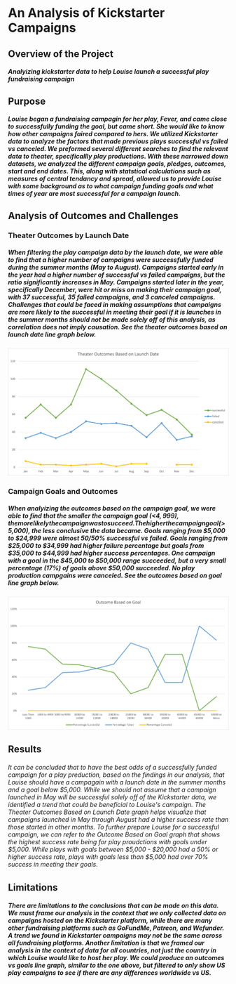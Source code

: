 # An Analysis of Kickstarter Campaigns
## Overview of the Project
##### Analyizing kickstarter data to help Louise launch a successful play fundraising campaign
## Purpose
##### Louise began a fundraising campagin for her play, Fever, and came close to successfully funding the goal, but came short. She would like to know how other campaigns faired compared to hers. We utilized Kickstarter data to analyze the factors that made previous plays successful vs failed vs canceled. We preformed several different searches to find the relevant data to theater, specificallly play productions. With these narrowed down datasets, we analyzed the different campaign goals, pledges, outcomes, start and end dates. This, along with statstical calculations such as measures of central tendancy and spread, allowed us to provide Louise with some background as to what campaign funding goals and what times of year are most successful for a campaign launch. 
## Analysis of Outcomes and Challenges
### Theater Outcomes by Launch Date
##### When filtering the play campaign data by the launch date, we were able to find that a higher number of campaigns were successfully funded during the summer months (May to August). Campaigns started early in the year had a higher number of successful vs failed campaigns, but the ratio significantly increases in May. Campaigns started later in the year, specifically December, were hit or miss on making their campaign goal, with 37 successful, 35 failed campaigns, and 3 canceled campaigns. Challenges that could be faced in making assumptions that campaigns are more likely to the successful in meeting their goal if it is launches in the summer months should not be made solely off of this analysis, as correlation does not imply causation. See the theater outcomes based on launch date line graph below. 
![Theater_Outcomes_vs_Launch](https://github.com/carinaediaz/kickstarter-analysis/blob/main/Theater_Outcomes_vs_Launch.png)
### Campaign Goals and Outcomes
##### When analyizing the outcomes based on the campaign goal, we were able to find that the smaller the campaign goal (<$4,999), the more likely the campaign was to succeed. The higher the campaign goal (>$5,000), the less conclusive the data became. Goals ranging from $5,000 to $24,999 were almost 50/50% successful vs failed. Goals ranging from $25,000 to $34,999 had higher failure percentage but goals from $35,000 to $44,999 had higher success percentages. One campaign with a goal in the $45,000 to $50,000 range succeeded, but a very small percentage (17%) of goals above $50,000 succeeded. No play production campgains were canceled. See the outcomes based on goal line graph below.  
![Outcome_vs_Goals](https://github.com/carinaediaz/kickstarter-analysis/blob/main/Outcome_vs_Goals.png)
## Results
###### It can be concluded that to have the best odds of a successfully funded campaign for a play preduction, based on the findings in our analysis, that Louise should have a campagain with a launch date in the summer months and a goal below $5,000. While we should not assume that a campaign launched in May will be successful solely off of the Kickstarter data, we identified a trend that could be beneficial to Louise's campaign. The Theater Outcomes Based on Launch Date graph helps visualize that campaigns launched in May through August had a higher success rate than those started in other months. To further prepare Louise for a successful campaign, we can refer to the Outcome Based on Goal graph that shows the highest success rate being for play proudctions with goals under $5,000. While plays with goals between $5,000 - $20,000 had a 50% or higher success rate, plays with goals less than $5,000 had over 70% success in meeting their goals.
## Limitations
##### There are limitations to the conclusions that can be made on this data. We must frame our analysis in the context that we only collected data on campaigns hosted on the Kickstarter platform, while there are many other fundraising platforms such as GoFundMe, Patreon, and Wefunder. A trend we found in Kickstarter campaigns may not be the same across all fundraising platforms. Another limitation is that we framed our analysis in the context of data for all countries, not just the country in which Louise would like to host her play. We could produce an outcomes vs goals line graph, similar to the one above, but filtered to only show US play campaigns to see if there are any differences worldwide vs US. 
